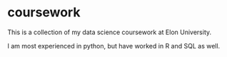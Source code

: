 # coursework

This is a collection of my data science coursework at Elon University. 

I am most experienced in python, but have worked in R and SQL as well.
